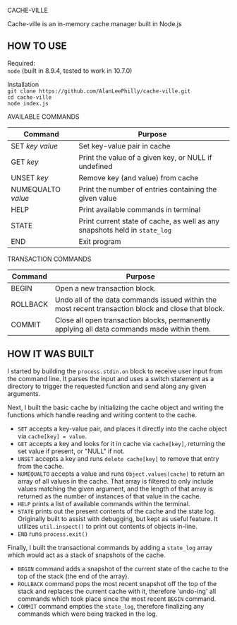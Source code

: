 CACHE-VILLE

Cache-ville is an in-memory cache manager built in Node.js

## HOW TO USE

Required:  
`node` (built in 8.9.4, tested to work in 10.7.0)

Installation  
`git clone https://github.com/AlanLeePhilly/cache-ville.git`  
`cd cache-ville`  
`node index.js`  

AVAILABLE COMMANDS

| Command | Purpose |
|---------|---------|
| SET _key_ _value_ | Set key-value pair in cache |
| GET _key_ | Print the value of a given key, or NULL if undefined |
| UNSET _key_ | Remove key (and value) from cache |
| NUMEQUALTO _value_ | Print the number of entries containing the given value |
| HELP | Print available commands in terminal |
| STATE | Print current state of cache, as well as any snapshots held in `state_log` |
| END | Exit program |

TRANSACTION COMMANDS

| Command | Purpose |
|---------|---------|
| BEGIN | Open a new transaction block. |
| ROLLBACK | Undo all of the data commands issued within the most recent transaction block and close that block. |
| COMMIT | Close all open transaction blocks, permanently applying all data commands made within them. |

## HOW IT WAS BUILT  
I started by building the `process.stdin.on` block to receive user input from the command line. It parses the input and uses a switch statement as a directory to trigger the requested function and send along any given arguments. 

Next, I built the basic cache by initializing the cache object and writing the functions which handle reading and writing content to the cache.  
* `SET` accepts a key-value pair, and places it directly into the cache object via `cache[key] = value`.  
* `GET` accepts a key and looks for it in cache via `cache[key]`, returning the set value if present, or "NULL" if not.  
* `UNSET` accepts a key and runs `delete cache[key]` to remove that entry from the cache.  
* `NUMEQUALTO` accepts a value and runs `Object.values(cache)` to return an array of all values in the cache. That array is filtered to only include values matching the given argument, and the length of that array is returned as the number of instances of that value in the cache.
* `HELP` prints a list of available commands within the terminal.  
* `STATE` prints out the present contents of the cache and the state log. Originally built to assist with debugging, but kept as useful feature. It utilizes `util.inspect()` to print out contents of objects in-line.
* `END` runs `process.exit()`

Finally, I built the transactional commands by adding a `state_log` array which would act as a stack of snapshots of the cache.  
* `BEGIN` command adds a snapshot of the current state of the cache to the top of the stack (the end of the array).  
* `ROLLBACK` command pops the most recent snapshot off the top of the stack and replaces the current cache with it, therefore 'undo-ing' all commands which took place since the most recent `BEGIN` command.  
* `COMMIT` command empties the `state_log`, therefore finalizing any commands which were being tracked in the log. 


